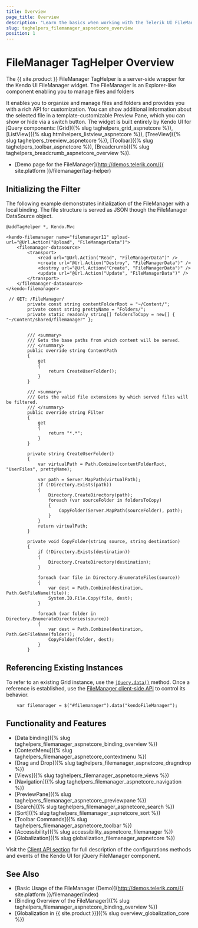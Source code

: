 ```yaml
---
title: Overview
page_title: Overview
description: "Learn the basics when working with the Telerik UI FileManager TagHelper for ASP.NET Core (MVC 6 or ASP.NET Core MVC)."
slug: taghelpers_filemanager_aspnetcore_overview
position: 1
---
```


# FileManager TagHelper Overview

The {{ site.product }} FileManager TagHelper is a server-side wrapper for the Kendo UI FileManager widget.
The FileManager is an Explorer-like component enabling you to manage files and folders

It enables you to organize and manage files and folders and provides you with a rich API for customization. You can show additional information about the selected file in a template-customizable Preview Pane, which you can show or hide via a switch button. The widget is built entirely by Kendo UI for jQuery components: [Grid]({% slug taghelpers_grid_aspnetcore %}), [ListView]({% slug htmlhelpers_listview_aspnetcore %}), [TreeView]({% slug taghelpers_treeview_aspnetcore %}), [Toolbar]({% slug taghelpers_toolbar_aspnetcore %}), [Breadcrumb]({% slug taghelpers_breadcrumb_aspnetcore_overview %}).


* [Demo page for the FileManager](http://demos.telerik.com/{{ site.platform }}/filemanager/tag-helper)

## Initializing the Filter

The following example demonstrates initialization of the FileManager with a local binding. The file structure is served as JSON though the FileManager DataSource object.

```Razor
@addTagHelper *, Kendo.Mvc

<kendo-filemanager name="filemanager11" upload-url="@Url.Action("Upload", "FileManagerData")">
    <filemanager-datasource>
        <transport>
            <read url="@Url.Action("Read", "FileManagerData")" />
            <create url="@Url.Action("Destroy", "FileManagerData")" />
            <destroy url="@Url.Action("Create", "FileManagerData")" />
            <update url="@Url.Action("Update", "FileManagerData")" />
        </transport>
    </filemanager-datasource>
</kendo-filemanager>
```
```Controller
 // GET: /FileManager/
        private const string contentFolderRoot = "~/Content/";
        private const string prettyName = "Folders/";
        private static readonly string[] foldersToCopy = new[] { "~/Content/shared/filemanager" };


        /// <summary>
        /// Gets the base paths from which content will be served.
        /// </summary>
        public override string ContentPath
        {
            get
            {
                return CreateUserFolder();
            }
        }

        /// <summary>
        /// Gets the valid file extensions by which served files will be filtered.
        /// </summary>
        public override string Filter
        {
            get
            {
                return "*.*";
            }
        }

        private string CreateUserFolder()
        {
            var virtualPath = Path.Combine(contentFolderRoot, "UserFiles", prettyName);

            var path = Server.MapPath(virtualPath);
            if (!Directory.Exists(path))
            {
                Directory.CreateDirectory(path);
                foreach (var sourceFolder in foldersToCopy)
                {
                    CopyFolder(Server.MapPath(sourceFolder), path);
                }
            }
            return virtualPath;
        }

        private void CopyFolder(string source, string destination)
        {
            if (!Directory.Exists(destination))
            {
                Directory.CreateDirectory(destination);
            }

            foreach (var file in Directory.EnumerateFiles(source))
            {
                var dest = Path.Combine(destination, Path.GetFileName(file));
                System.IO.File.Copy(file, dest);
            }

            foreach (var folder in Directory.EnumerateDirectories(source))
            {
                var dest = Path.Combine(destination, Path.GetFileName(folder));
                CopyFolder(folder, dest);
            }
        }
```

## Referencing Existing Instances

To refer to an existing Grid instance, use the [`jQuery.data()`](https://api.jquery.com/jQuery.data/) method. Once a reference is established, use the [FileManager client-side API](https://docs.telerik.com/kendo-ui/api/javascript/ui/filemanager#methods) to control its behavior.

        var filemanager = $("#filemanager").data("kendoFileManager");

## Functionality and Features

* [Data binding]({% slug taghelpers_filemanager_aspnetcore_binding_overview %})
* [ContextMenu]({% slug taghelpers_filemanager_aspnetcore_contextmenu %})
* [Drag and Drop]({% slug taghelpers_filemanager_aspnetcore_dragndrop %})
* [Views]({% slug taghelpers_filemanager_aspnetcore_views %})
* [Navigation]({% slug taghelpers_filemanager_aspnetcore_navigation %})
* [PreviewPane]({% slug taghelpers_filemanager_aspnetcore_previewpane %})
* [Search]({% slug taghelpers_filemanager_aspnetcore_search %})
* [Sort]({% slug taghelpers_filemanager_aspnetcore_sort %})
* [Toolbar Commands]({% slug taghelpers_filemanager_aspnetcore_toolbar %})
* [Accessibility]({% slug accessibility_aspnetcore_filemanager %})
* [Globalization]({% slug globalization_filemanager_aspnetcore %})

Visit the [Client API section](https://docs.telerik.com/kendo-ui/api/javascript/ui/filemanager) for full description of the configurations methods and events of the Kendo UI for jQuery FileManager component.

## See Also

* [Basic Usage of the FileManager (Demo)](http://demos.telerik.com/{{ site.platform }}/filemanager/index)
* [Binding Overview of the FileManager]({% slug taghelpers_filemanager_aspnetcore_binding_overview %})
* [Globalization in {{ site.product }}]({% slug overview_globalization_core %})

